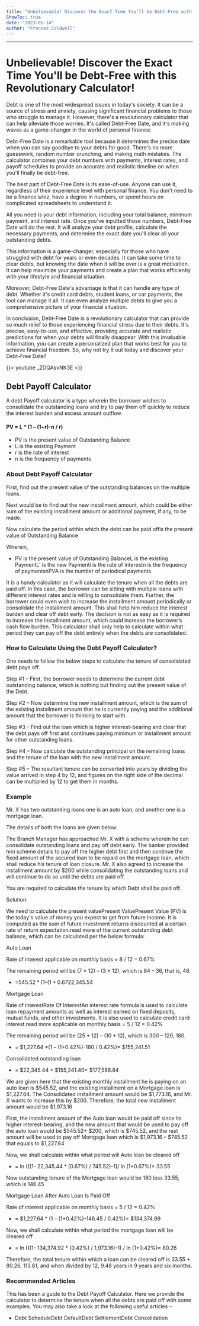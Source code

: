 ```yaml
---
title: "Unbelievable! Discover the Exact Time You'll be Debt-Free with this Revolutionary Calculator!"
ShowToc: true 
date: "2023-05-14"
author: "Frances Coldwell"
---
```

*****
# Unbelievable! Discover the Exact Time You'll be Debt-Free with this Revolutionary Calculator!

Debt is one of the most widespread issues in today's society. It can be a source of stress and anxiety, causing significant financial problems to those who struggle to manage it. However, there's a revolutionary calculator that can help alleviate those worries. It's called Debt-Free Date, and it's making waves as a game-changer in the world of personal finance.

Debt-Free Date is a remarkable tool because it determines the precise date when you can say goodbye to your debts for good. There's no more guesswork, random number crunching, and making math mistakes. The calculator combines your debt numbers with payments, interest rates, and payoff schedules to provide an accurate and realistic timeline on when you'll finally be debt-free.

The best part of Debt-Free Date is its ease-of-use. Anyone can use it, regardless of their experience level with personal finance. You don't need to be a finance whiz, have a degree in numbers, or spend hours on complicated spreadsheets to understand it.

All you need is your debt information, including your total balance, minimum payment, and interest rate. Once you've inputted those numbers, Debt-Free Date will do the rest. It will analyze your debt profile, calculate the necessary payments, and determine the exact date you'll clear all your outstanding debts.

This information is a game-changer, especially for those who have struggled with debt for years or even decades. It can take some time to clear debts, but knowing the date when it will be over is a great motivation. It can help maximize your payments and create a plan that works efficiently with your lifestyle and financial situation.

Moreover, Debt-Free Date's advantage is that it can handle any type of debt. Whether it's credit card debts, student loans, or car payments, the tool can manage it all. It can even analyze multiple debts to give you a comprehensive picture of your financial situation.

In conclusion, Debt-Free Date is a revolutionary calculator that can provide so much relief to those experiencing financial stress due to their debts. It's precise, easy-to-use, and effective, providing accurate and realistic predictions for when your debts will finally disappear. With this invaluable information, you can create a personalized plan that works best for you to achieve financial freedom. So, why not try it out today and discover your Debt-Free Date?

{{< youtube _ZDQAsvNK3E >}} 



## Debt Payoff Calculator
 
A debt Payoff calculator is a type wherein the borrower wishes to consolidate the outstanding loans and try to pay them off quickly to reduce the interest burden and excess amount outflow.
 
####  PV = L * (1 – (1+r)-n / r)
 

 
- PV is the present value of Outstanding Balance
 - L is the existing Payment
 - r is the rate of interest
 - n is the frequency of payments

 
### About Debt Payoff Calculator
 
First, find out the present value of the outstanding balances on the multiple loans.
 
Next would be to find out the new installment amount, which could be either sum of the existing installment amount or additional payment, if any, to be made.
 
Now calculate the period within which the debt can be paid offis the present value of Outstanding Balance
 
Wherein,
 
- PV is the present value of Outstanding BalanceL is the existing PaymentL’ is the new Paymenti is the rate of interestn is the frequency of paymentsnPVA is the number of periodical payments

 
It is a handy calculator as it will calculate the tenure when all the debts are paid off. In this case, the borrower can be sitting with multiple loans with different interest rates and is willing to consolidate them. Further, the borrower could even wish to increase the installment amount periodically or consolidate the installment amount. This shall help him reduce the interest burden and clear off debt early. The decision is not as easy as it is required to increase the installment amount, which could increase the borrower’s cash flow burden. This calculator shall only help to calculate within what period they can pay off the debt entirely when the debts are consolidated.
 
### How to Calculate Using the Debt Payoff Calculator?
 
One needs to follow the below steps to calculate the tenure of consolidated debt pays off.
 
Step #1 – First, the borrower needs to determine the current debt outstanding balance, which is nothing but finding out the present value of the Debt.
 
Step #2 – Now determine the new installment amount, which is the sum of the existing installment amount that he is currently paying and the additional amount that the borrower is thinking to start with.
 
Step #3 – Find out the loan which is higher interest-bearing and clear that the debt pays off first and continues paying minimum or installment amount for other outstanding loans.
 
Step #4 – Now calculate the outstanding principal on the remaining loans and the tenure of the loan with the new installment amount.
 
Step #5 – The resultant tenure can be converted into years by dividing the value arrived in step 4 by 12, and figures on the right side of the decimal can be multiplied by 12 to get them in months.
 
### Example
 
Mr. X has two outstanding loans one is an auto loan, and another one is a mortgage loan.
 
The details of both the loans are given below:
 
The Branch Manager has approached Mr. X with a scheme wherein he can consolidate outstanding loans and pay off debt early. The banker provided him scheme details to pay off the higher debt first and then continue the fixed amount of the secured loan to be repaid on the mortgage loan, which shall reduce his tenure of loan closure. Mr. X also agreed to increase the installment amount by $200 while consolidating the outstanding loans and will continue to do so until the debts are paid off.
 
You are required to calculate the tenure by which Debt shall be paid off.
 
Solution:
 
We need to calculate the present valuePresent ValuePresent Value (PV) is the today's value of money you expect to get from future income. It is computed as the sum of future investment returns discounted at a certain rate of return expectation.read more of the current outstanding debt balance, which can be calculated per the below formula:
 
Auto Loan
 
Rate of interest applicable on monthly basis = 8 / 12 = 0.67%
 
The remaining period will be (7 * 12) – (3 * 12), which is 84 – 36, that is, 48.
 
- =$545. 52 * (1 – (1+0.67%)-48)/ 0.67%)=$22,345.54

 
Mortgage Loan
 
Rate of interestRate Of InterestAn interest rate formula is used to calculate loan repayment amounts as well as interest earned on fixed deposits, mutual funds, and other investments. It is also used to calculate credit card interest.read more applicable on monthly basis = 5 / 12 = 0.42%
 
The remaining period will be (25 * 12) – (10 * 12), which is 300 – 120, 180.
 
- = $1,227.64 *(1 – (1+0.42%)-180 / 0.42%)= $155,241.51

 
Consolidated outstanding loan
 
- = $22,345.44 + $155,241.40= $177,586.84

 
We are given here that the existing monthly installment he is paying on an auto loan is $545.52, and the existing installment on a Mortgage loan is $1,227.64. The Consolidated installment amount would be $1,773.16, and Mr. X wants to increase this by $200. Therefore, the total new installment amount would be $1,973.16
 
First, the installment amount of the Auto loan would be paid off since its higher interest-bearing, and the new amount that would be used to pay off the auto loan would be $545.52+ $200, which is $745.52, and the rest amount will be used to pay off Mortgage loan which is $1,973.16 – $745.52 that equals to $1,227.64
 
Now, we shall calculate within what period will Auto loan be cleared off
 
- = ln (((1- 22,345.44 * (0.67%) / 745.52)-1)/ ln (1+0.67%)= 33.55

 
Now outstanding tenure of the Mortgage loan would be 180 less 33.55, which is 146.45
 
Mortgage Loan After Auto Loan Is Paid Off
 
Rate of interest applicable on monthly basis = 5 / 12 = 0.42%
 
- = $1,227.64 * (1 – (1+0.42%)-146.45 / 0.42%)= $134,374.99

 
Now, we shall calculate within what period the mortgage loan will be cleared off
 
- = ln (((1- 134,374.92 * (0.42%) / 1,973.16)-1) / ln (1+0.42%)= 80.26

 
Therefore, the total tenure within which a loan can be cleared off is 33.55 + 80.26, 113.81, and when divided by 12, 9.48 years in 9 years and six months.
 
### Recommended Articles
 
This has been a guide to the Debt Payoff Calculator. Here we provide the calculator to determine the tenure when all the debts are paid off with some examples. You may also take a look at the following useful articles –
 
- Debt ScheduleDebt DefaultDebt SettlementDebt Consolidation




